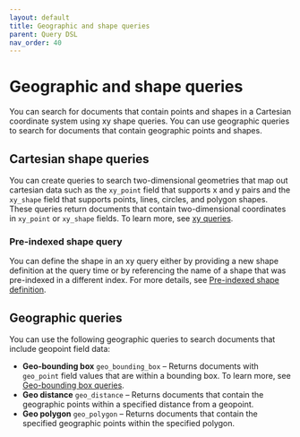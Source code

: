 ```yaml
---
layout: default
title: Geographic and shape queries
parent: Query DSL
nav_order: 40
---
```


# Geographic and shape queries

You can search for documents that contain points and shapes in a Cartesian coordinate system using xy shape queries. You can use geographic queries to search for documents that contain geographic points and shapes.

## Cartesian shape queries

You can create queries to search two-dimensional geometries that map out cartesian data such as the `xy_point` field that supports x and y pairs and the `xy_shape` field that supports points, lines, circles, and polygon shapes. These queries return documents that contain two-dimensional coordinates in `xy_point` or `xy_shape` fields. To learn more, see [xy queries]({{site.url}}{{site.baseurl}}/opensearch/query-dsl/xy/).

### Pre-indexed shape query

You can define the shape in an xy query either by providing a new shape definition at the query time or by referencing the name of a shape that was pre-indexed in a different index. For more details, see [Pre-indexed shape definition]({{site.url}}{{site.baseurl}}(/opensearch/query-dsl/xy/#using-a-pre-indexed-shape-definition)).
## Geographic queries

You can use the following geographic queries to search documents that include geopoint field data:

- **Geo-bounding box** `geo_bounding_box` – Returns documents with `geo_point` field values that are within a bounding box. To learn more, see [Geo-bounding box queries]({{site.url}}{{site.baseurl}}/opensearch/query-dsl/geo-bounding-box/).
- **Geo distance** `geo_distance` – Returns documents that contain the geographic points within a specified distance from a geopoint.
- **Geo polygon** `geo_polygon` – Returns documents that contain the specified geographic points within the specified polygon.